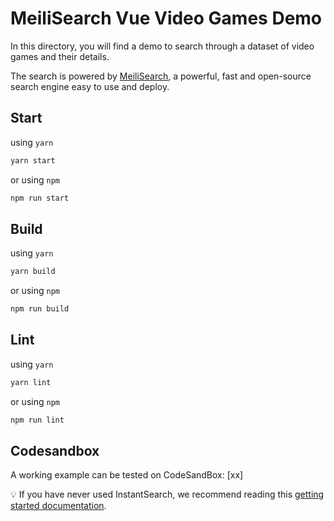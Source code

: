 # MeiliSearch Vue Video Games Demo

In this directory, you will find a demo to search through a dataset of video games and their details.

The search is powered by [MeiliSearch](https://github.com/meilisearch/meilisearch), a powerful, fast and open-source search engine easy to use and deploy.

## Start

using `yarn`

```bash
yarn start
```

or using `npm`

```bash
npm run start
```

## Build

using `yarn`

```bash
yarn build
```

or using `npm`

```bash
npm run build
```

## Lint

using `yarn`

```bash
yarn lint
```

or using `npm`

```bash
npm run lint
```

## Codesandbox

A working example can be tested on CodeSandBox: [xx]

💡 If you have never used InstantSearch, we recommend reading this [getting started documentation](https://www.algolia.com/doc/guides/building-search-ui/what-is-instantsearch/js/).
